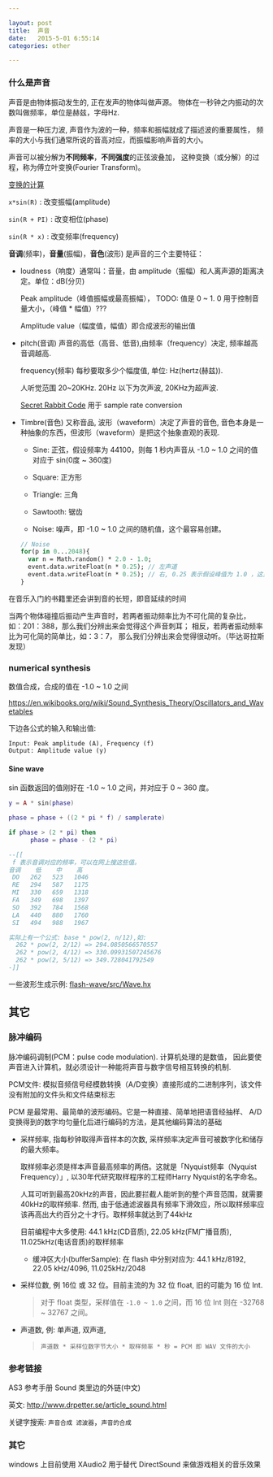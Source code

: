 ```yaml
---

layout: post
title:  声音
date:   2015-5-01 6:55:14
categories: other

---
```


### 什么是声音

声音是由物体振动发生的, 正在发声的物体叫做声源。
物体在一秒钟之内振动的次数叫做频率，单位是赫兹，字母Hz.

声音是一种压力波, 声音作为波的一种，频率和振幅就成了描述波的重要属性，
频率的大小与我们通常所说的音高对应，而振幅影响声音的大小。

声音可以被分解为**不同频率**，**不同强度**的正弦波叠加，
这种变换（或分解）的过程，称为傅立叶变换(Fourier Transform)。

  [变换的计算](https://www.bilibili.com/video/BV11W411H7Uz)

  `x*sin(R)`    : 改变振幅(amplitude)

  `sin(R + PI)` : 改变相位(phase)

  `sin(R * x)`  : 改变频率(frequency)

<!-- more -->

**音调**(频率)，**音量**(振幅)，**音色**(波形) 是声音的三个主要特征：

* loudness（响度）通常叫：音量，由 amplitude（振幅）和人离声源的距离决定。单位：dB(分贝)

  Peak amplitude（峰值振幅或最高振幅）， TODO: 值是 0 ~ 1. 0 用于控制音量大小，（峰值 * 幅值）???

  Amplitude value（幅度值，幅值）即合成波形的输出值

* pitch(音调) 声音的高低（高音、低音),由频率（frequency）决定, 频率越高音调越高.

  frequency(频率) 每秒要取多少个幅度值, 单位: Hz(hertz(赫兹)).

  人听觉范围 20~20KHz. 20Hz 以下为次声波, 20KHz为超声波.

  [Secret Rabbit Code](http://www.mega-nerd.com/SRC/license.html) 用于 sample rate conversion

* Timbre(音色) 又称音品, 波形（waveform）决定了声音的音色, 音色本身是一种抽象的东西，但波形（waveform）是把这个抽象直观的表现.

  - Sine: 正弦，假设频率为 44100，则每 1 秒内声音从 -1.0 ~ 1.0 之间的值对应于 sin(0度 ~ 360度)

  - Square: 正方形

  - Triangle: 三角

  - Sawtooth: 锯齿

  - Noise: 噪声，即 -1.0 ~ 1.0 之间的随机值，这个最容易创建。

  ```haxe
  // Noise
  for(p in 0...2048){
    var n = Math.random() * 2.0 - 1.0;
    event.data.writeFloat(n * 0.25); // 左声道
    event.data.writeFloat(n * 0.25); // 右, 0.25 表示假设峰值为 1.0 ，这里缩放 1/4
  }
  ```

在音乐入门的书籍里还会讲到音的长短，即音延续的时间

当两个物体碰撞后振动产生声音时，若两者振动频率比为不可化简的复杂比，
如：201：388，那么我们分辨出来会觉得这个声音刺耳；
相反，若两者振动频率比为可化简的简单比，如：3：7，
那么我们分辨出来会觉得很动听。（毕达哥拉斯发现）


### numerical synthesis

数值合成，合成的值在 -1.0 ~ 1.0 之间

<https://en.wikibooks.org/wiki/Sound_Synthesis_Theory/Oscillators_and_Wavetables>


下边各公式的输入和输出值:

```
Input: Peak amplitude (A), Frequency (f)
Output: Amplitude value (y)
```

#### Sine wave

sin 函数返回的值刚好在 -1.0 ~ 1.0 之间，并对应于 0 ~ 360 度。

```lua
y = A * sin(phase)

phase = phase + ((2 * pi * f) / samplerate)

if phase > (2 * pi) then
      phase = phase - (2 * pi)

--[[
 f 表示音调对应的频率，可以在网上搜这些值。
音调    低    中    高
 DO   262   523   1046
 RE   294   587   1175
 MI   330   659   1318
 FA   349   698   1397
 SO   392   784   1568
 LA   440   880   1760
 SI   494   988   1967

实际上有一个公式: base * pow(2, n/12),如:
  262 * pow(2, 2/12) => 294.0850566570557
  262 * pow(2, 4/12) => 330.09931507245676
  262 * pow(2, 5/12) => 349.728041792549
-]]
```

一些波形生成示例: [flash-wave/src/Wave.hx](https://github.com/R32/haxe-proj-template/blob/master/flash-wave/src/Wave.hx)

其它
------

### 脉冲编码

脉冲编码调制(PCM：pulse code modulation). 计算机处理的是数值，
因此要使声音进入计算机，就必须设计一种能将声音与数字信号相互转换的机制.

PCM文件: 模拟音频信号经模数转换（A/D变换）直接形成的二进制序列，该文件没有附加的文件头和文件结束标志

PCM 是最常用、最简单的波形编码。它是一种直接、简单地把语音经抽样、
A/D变换得到的数字均匀量化后进行编码的方法，是其他编码算法的基础

* 采样频率, 指每秒钟取得声音样本的次数, 采样频率决定声音可被数字化和储存的最大频率。

  取样频率必须是样本声音最高频率的两倍。这就是「Nyquist频率（Nyquist Frequency）」,
  以30年代研究取样程序的工程师Harry Nyquist的名字命名。

  人耳可听到最高20kHz的声音，因此要拦截人能听到的整个声音范围，就需要40kHz的取样频率.
  然而, 由于低通滤波器具有频率下滑效应，所以取样频率应该再高出大约百分之十才行。取样频率就达到了44kHz

  目前编程中大多使用: 44.1 kHz(CD音质), 22.05 kHz(FM广播音质), 11.025kHz(电话音质)的取样频率

  - 缓冲区大小(bufferSample): 在 flash 中分别对应为: 44.1 kHz/8192, 22.05 kHz/4096, 11.025kHz/2048

* 采样位数, 例 16位 或 32 位。目前主流的为 32 位 float, 旧的可能为 16 位 Int.

  > 对于 float 类型，采样值在 `-1.0 ~ 1.0` 之间，而 16 位 Int 则在 -32768 ~ 32767 之间。

* 声道数, 例: 单声道, 双声道,

  > `声道数 * 采样位数字节大小 * 取样频率 * 秒 = PCM 即 WAV 文件的大小`


### 参考链接

AS3 参考手册 Sound 类里边的外链(中文)

英文: <http://www.drpetter.se/article_sound.html>

关键字搜索: `声音合成 滤波器`，`声音的合成`

### 其它

windows 上目前使用 XAudio2 用于替代 DirectSound 来做游戏相关的音乐效果

